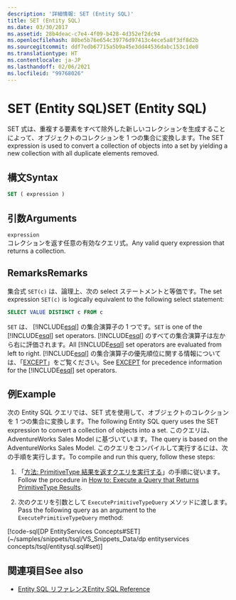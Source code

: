```yaml
---
description: '詳細情報: SET (Entity SQL)'
title: SET (Entity SQL)
ms.date: 03/30/2017
ms.assetid: 28b4deac-c7e4-4f09-b428-4d352ef2dc94
ms.openlocfilehash: 80be5b76e654c39776d97413c4ece5a8f3df8d2b
ms.sourcegitcommit: ddf7edb67715a5b9a45e3dd44536dabc153c1de0
ms.translationtype: HT
ms.contentlocale: ja-JP
ms.lasthandoff: 02/06/2021
ms.locfileid: "99768026"
---
```

# <a name="set-entity-sql"></a><span data-ttu-id="dce08-103">SET (Entity SQL)</span><span class="sxs-lookup"><span data-stu-id="dce08-103">SET (Entity SQL)</span></span>

<span data-ttu-id="dce08-104">SET 式は、重複する要素をすべて除外した新しいコレクションを生成することによって、オブジェクトのコレクションを 1 つの集合に変換します。</span><span class="sxs-lookup"><span data-stu-id="dce08-104">The SET expression is used to convert a collection of objects into a set by yielding a new collection with all duplicate elements removed.</span></span>  
  
## <a name="syntax"></a><span data-ttu-id="dce08-105">構文</span><span class="sxs-lookup"><span data-stu-id="dce08-105">Syntax</span></span>  
  
```sql  
SET ( expression )  
```  
  
## <a name="arguments"></a><span data-ttu-id="dce08-106">引数</span><span class="sxs-lookup"><span data-stu-id="dce08-106">Arguments</span></span>  

 `expression`  
 <span data-ttu-id="dce08-107">コレクションを返す任意の有効なクエリ式。</span><span class="sxs-lookup"><span data-stu-id="dce08-107">Any valid query expression that returns a collection.</span></span>  
  
## <a name="remarks"></a><span data-ttu-id="dce08-108">Remarks</span><span class="sxs-lookup"><span data-stu-id="dce08-108">Remarks</span></span>  

 <span data-ttu-id="dce08-109">集合式 `SET(c)` は、論理上、次の select ステートメントと等価です。</span><span class="sxs-lookup"><span data-stu-id="dce08-109">The set expression `SET(c)` is logically equivalent to the following select statement:</span></span>  
  
```sql  
SELECT VALUE DISTINCT c FROM c  
```  
  
 <span data-ttu-id="dce08-110">`SET` は、 [!INCLUDE[esql](../../../../../../includes/esql-md.md)] の集合演算子の 1 つです。</span><span class="sxs-lookup"><span data-stu-id="dce08-110">`SET` is one of the [!INCLUDE[esql](../../../../../../includes/esql-md.md)] set operators.</span></span> <span data-ttu-id="dce08-111">[!INCLUDE[esql](../../../../../../includes/esql-md.md)] のすべての集合演算子は左から右に評価されます。</span><span class="sxs-lookup"><span data-stu-id="dce08-111">All [!INCLUDE[esql](../../../../../../includes/esql-md.md)] set operators are evaluated from left to right.</span></span> <span data-ttu-id="dce08-112">[!INCLUDE[esql](../../../../../../includes/esql-md.md)] の集合演算子の優先順位に関する情報については、「[EXCEPT](except-entity-sql.md)」をご覧ください。</span><span class="sxs-lookup"><span data-stu-id="dce08-112">See [EXCEPT](except-entity-sql.md) for precedence information for the [!INCLUDE[esql](../../../../../../includes/esql-md.md)] set operators.</span></span>  
  
## <a name="example"></a><span data-ttu-id="dce08-113">例</span><span class="sxs-lookup"><span data-stu-id="dce08-113">Example</span></span>  

 <span data-ttu-id="dce08-114">次の Entity SQL クエリでは、SET 式を使用して、オブジェクトのコレクションを 1 つの集合に変換します。</span><span class="sxs-lookup"><span data-stu-id="dce08-114">The following Entity SQL query uses the SET expression to convert a collection of objects into a set.</span></span> <span data-ttu-id="dce08-115">このクエリは、AdventureWorks Sales Model に基づいています。</span><span class="sxs-lookup"><span data-stu-id="dce08-115">The query is based on the AdventureWorks Sales Model.</span></span> <span data-ttu-id="dce08-116">このクエリをコンパイルして実行するには、次の手順を実行します。</span><span class="sxs-lookup"><span data-stu-id="dce08-116">To compile and run this query, follow these steps:</span></span>  
  
1. <span data-ttu-id="dce08-117">「[方法: PrimitiveType 結果を返すクエリを実行する](../how-to-execute-a-query-that-returns-primitivetype-results.md)」の手順に従います。</span><span class="sxs-lookup"><span data-stu-id="dce08-117">Follow the procedure in [How to: Execute a Query that Returns PrimitiveType Results](../how-to-execute-a-query-that-returns-primitivetype-results.md).</span></span>  
  
2. <span data-ttu-id="dce08-118">次のクエリを引数として `ExecutePrimitiveTypeQuery` メソッドに渡します。</span><span class="sxs-lookup"><span data-stu-id="dce08-118">Pass the following query as an argument to the `ExecutePrimitiveTypeQuery` method:</span></span>  
  
 [!code-sql[DP EntityServices Concepts#SET](~/samples/snippets/tsql/VS_Snippets_Data/dp entityservices concepts/tsql/entitysql.sql#set)]  
  
## <a name="see-also"></a><span data-ttu-id="dce08-119">関連項目</span><span class="sxs-lookup"><span data-stu-id="dce08-119">See also</span></span>

- [<span data-ttu-id="dce08-120">Entity SQL リファレンス</span><span class="sxs-lookup"><span data-stu-id="dce08-120">Entity SQL Reference</span></span>](entity-sql-reference.md)
